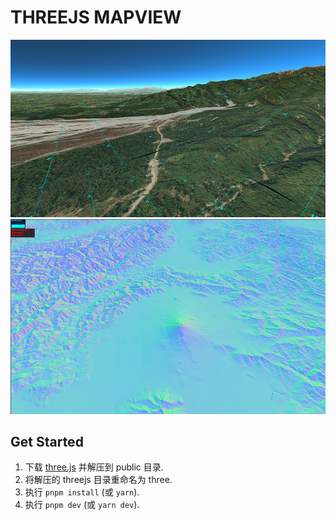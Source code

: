 # THREEJS MAPVIEW
![screenshot](https://github.com/xianziljl/threejs-mapview/blob/main/public/screenshot-3.png)
![screenshot](https://github.com/xianziljl/threejs-mapview/blob/main/public/screenshot-4.png)
## Get Started
1. 下载 [three.js](https://codeload.github.com/mrdoob/three.js/zip/refs/heads/master) 并解压到 public 目录.
2. 将解压的 threejs 目录重命名为 three.
3. 执行 `pnpm install` (或 `yarn`).
4. 执行 `pnpm dev` (或 `yarn dev`).
